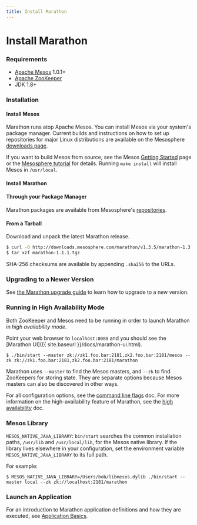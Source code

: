 ```yaml
---
title: Install Marathon
---
```


# Install Marathon


### Requirements

* [Apache Mesos][Mesos] 1.0.1+
* [Apache ZooKeeper][ZooKeeper]
* JDK 1.8+

### Installation

#### Install Mesos

Marathon runs atop Apache Mesos. You can install Mesos via your system's package manager.
Current builds and instructions on how to set up repositories for major Linux distributions are available on the Mesosphere [downloads page](http://mesosphere.com/downloads/).

If you want to build Mesos from source, see the
Mesos [Getting Started](http://mesos.apache.org/gettingstarted/) page or the
[Mesosphere tutorial](http://mesosphere.com/2013/08/01/distributed-fault-tolerant-framework-apache-mesos/)
for details. Running `make install` will install Mesos in `/usr/local`.

#### Install Marathon

#### Through your Package Manager

Marathon packages are available from Mesosphere's [repositories](http://mesosphere.com/2014/07/17/mesosphere-package-repositories/).

#### From a Tarball

Download and unpack the latest Marathon release.

``` bash
$ curl -O http://downloads.mesosphere.com/marathon/v1.3.5/marathon-1.3.5.tgz
$ tar xzf marathon-1.1.1.tgz
```

SHA-256 checksums are available by appending `.sha256` to the URLs.

### Upgrading to a Newer Version

See [the Marathon upgrade guide](https://mesosphere.github.io/marathon/docs/upgrade/index.html) to learn how to upgrade to a new version.

### Running in High Availability Mode

Both ZooKeeper and Mesos need to be running in order to launch Marathon in *high availability mode*.

Point your web browser to
`localhost:8080` and you should see the [Marathon UI]({{ site.baseurl }}/docs/marathon-ui.html).

``` console
$ ./bin/start --master zk://zk1.foo.bar:2181,zk2.foo.bar:2181/mesos --zk zk://zk1.foo.bar:2181,zk2.foo.bar:2181/marathon
```

Marathon uses `--master` to find the Mesos masters, and `--zk` to find ZooKeepers
for storing state. They are separate options because Mesos masters can also be
discovered in other ways.

For all configuration options, see the [command line flags](command-line-flags.html) doc. For more information on the high-availability feature of Marathon, see the [high availability](high-availability.html) doc.

### Mesos Library

`MESOS_NATIVE_JAVA_LIBRARY`: `bin/start` searches the common installation paths,
`/usr/lib` and `/usr/local/lib`, for the Mesos native library. If the
library lives elsewhere in your configuration, set the environment variable
`MESOS_NATIVE_JAVA_LIBRARY` to its full path.

For example:

```console
$ MESOS_NATIVE_JAVA_LIBRARY=/Users/bob/libmesos.dylib ./bin/start --master local --zk zk://localhost:2181/marathon
```

### Launch an Application

For an introduction to Marathon application definitions and how they are executed, see [Application Basics](application-basics.html).

[Mesos]: https://mesos.apache.org/ "Apache Mesos"
[Zookeeper]: https://zookeeper.apache.org/ "Apache ZooKeeper"

